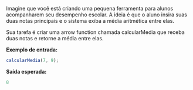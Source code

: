 Imagine que você está criando uma pequena ferramenta para alunos acompanharem seu desempenho escolar. A ideia é que o aluno insira suas duas notas principais e o sistema exiba a média aritmética entre elas.

Sua tarefa é criar uma arrow function chamada calcularMedia que receba duas notas e retorne a média entre elas.

**Exemplo de entrada:**

```js
calcularMedia(7, 9);
```
**Saída esperada:**

```js
8
```